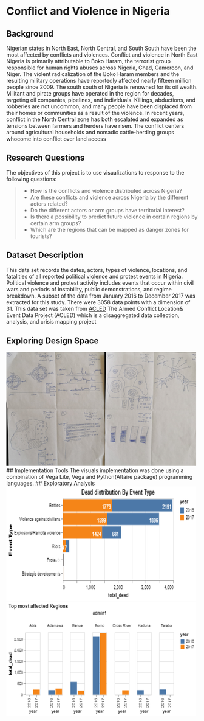 # Conflict and Violence in Nigeria
## Background
Nigerian states in North East, North Central, and South South have been the most affected by conflicts and violences. Conflict and violence in North East Nigeria is primarily attributable to Boko Haram, the terrorist group responsible for human rights abuses across Nigeria, Chad, Cameroon, and Niger. The violent radicalization of the Boko Haram members and the resulting military operations have reportedly affected nearly fifteen million people since 2009. The south south of Nigeria is renowned for its oil wealth. Militant and pirate groups have operated in the region for decades, targeting oil companies, pipelines, and individuals. Killings, abductions, and robberies are not uncommon, and many people have been displaced from their homes or communities as a result of the violence. In recent years, conflict in the North Central zone has both escalated and expanded as tensions between farmers and herders have risen. The conflict centers around agricultural households and nomadic cattle-herding groups whocome into conflict over land access

## Research Questions
The objectives of this project is to use visualizations to response to the following questions:
 > - How is the conflicts and violence distributed across Nigeria?
 > - Are these conflicts and violence across Nigeria by the different actors related?
 > - Do the different actors or arm groups have territorial interest?
 > - Is there a possibility to predict future violence in certain regions by certain arm groups?
 > -  Which are the regions that can be mapped as danger zones for tourists? 
 
## Dataset Description
This data set records the dates, actors, types of violence, locations, and fatalities of all reported political violence and protest events in Nigeria. Political violence and protest activity includes events that occur within civil wars and periods of instability, public demonstrations, and regime breakdown. A subset of the data from January 2016 to December 2017 was extracted for this study. There were 3058 data points with a dimension of 31. This data set was taken from [ACLED](https://www.acleddata.com/data/.) The Armed Conflict Location& Event Data Project (ACLED) which is a disaggregated data collection, analysis, and crisis mapping project

## Exploring Design Space
<img  src="./pics/Design Space.jpg" alt="drawing" height = 300 width="500"/>
## Implementation Tools
The visuals implementation was done using a combination of Vega Lite, Vega and Python(Altaire package) programming languages.
## Exploratory Analysis
<img  src="./pics/visualization (2).png" alt="drawing" height = 300 width="500"/> <img  src="./pics/visualization.png" alt="drawing" height = 300 width="500"/>
